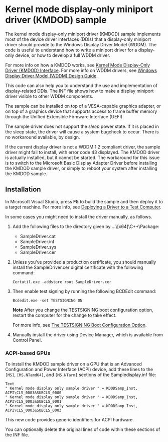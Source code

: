 <!---
    name: Kernel mode display-only miniport driver (KMDOD) sample
    platform: WDM
    language: cpp
    category: Video
    description: Implements most DDIs that a display-only miniport driver should provide to the Windows Display Driver Model (WDDM).
    samplefwlink: https://go.microsoft.com/fwlink/p/?LinkId=620317
--->

Kernel mode display-only miniport driver (KMDOD) sample
=======================================================

The kernel mode display-only miniport driver (KMDOD) sample implements most of the device driver interfaces (DDIs) that a display-only miniport driver should provide to the Windows Display Driver Model (WDDM). The code is useful to understand how to write a miniport driver for a display-only device, or how to develop a full WDDM driver.

For more info on how a KMDOD works, see [Kernel Mode Display-Only Driver (KMDOD) Interface](https://msdn.microsoft.com/en-us/library/windows/hardware/jj673962). For more info on WDDM drivers, see [Windows Display Driver Model (WDDM) Design Guide](https://msdn.microsoft.com/en-us/library/windows/hardware/ff570593).

This code can also help you to understand the use and implementation of display-related DDIs. The INF file shows how to make a display miniport driver visible to other WDDM components.

The sample can be installed on top of a VESA-capable graphics adapter, or on top of a graphics device that supports access to frame buffer memory through the Unified Extensible Firmware Interface (UEFI).

The sample driver does not support the *sleep* power state. If it is placed in the sleep state, the driver will cause a system bugcheck to occur. There is no workaround available, by design.

If the current display driver is not a WDDM 1.2 compliant driver, the sample driver might fail to install, with error code 43 displayed. The KMDOD driver is actually installed, but it cannot be started. The workaround for this issue is to switch to the Microsoft Basic Display Adapter Driver before installing the KMDOD sample driver, or simply to reboot your system after installing the KMDOD sample.


Installation
------------

In Microsoft Visual Studio, press **F5** to build the sample and then deploy it to a target machine. For more info, see [Deploying a Driver to a Test Computer](https://msdn.microsoft.com/en-us/library/windows/hardware/hh454834).

In some cases you might need to install the driver manually, as follows.

1.  Add the following files to the directory given by ...\\[x64]\\C++\\Package:
    -   SampleDriver.cat
    -   SampleDriver.inf
    -   SampleDriver.sys
    -   SampleDriver.cer

2.  Unless you've provided a production certificate, you should manually install the SampleDriver.cer digital certificate with the following command:

    `Certutil.exe -addstore root SampleDriver.cer`

3.  Then enable test signing by running the following BCDEdit command:

    `Bcdedit.exe -set TESTSIGNING ON`

    **Note** After you change the TESTSIGNING boot configuration option, restart the computer for the change to take effect.

    For more info, see [The TESTSIGNING Boot Configuration Option](https://msdn.microsoft.com/en-us/library/windows/hardware/ff553484).

4.  Manually install the driver using Device Manager, which is available from Control Panel.

### ACPI-based GPUs

To install the KMDOD sample driver on a GPU that is an Advanced Configuration and Power Interface (ACPI) device, add these lines to the `[MS]`, `[MS.NTamd64]`, and `[MS.NTarm]` sections of the Sampledisplay.inf file:

```
Text
" Kernel mode display only sample driver " = KDODSamp_Inst, ACPI\CLS_0003&SUBCLS_0000
" Kernel mode display only sample driver " = KDODSamp_Inst, ACPI\CLS_0003&SUBCLS_0001
" Kernel mode display only sample driver " = KDODSamp_Inst, ACPI\CLS_0003&SUBCLS_0003
```

This new code provides generic identifiers for ACPI hardware.

You can optionally delete the original lines of code within these sections of the INF file.

